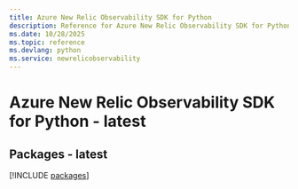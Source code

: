 ```yaml
---
title: Azure New Relic Observability SDK for Python
description: Reference for Azure New Relic Observability SDK for Python
ms.date: 10/28/2025
ms.topic: reference
ms.devlang: python
ms.service: newrelicobservability
---
```

# Azure New Relic Observability SDK for Python - latest
## Packages - latest
[!INCLUDE [packages](new-relic-observability-index.md)]